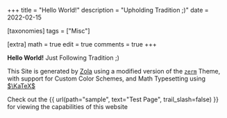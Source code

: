 +++
title = "Hello World!"
description = "Upholding Tradition ;)"
date = 2022-02-15

[taxonomies]
tags = ["Misc"]

[extra]
math = true
edit = true
comments = true
+++

**Hello World!**
Just Following Tradition ;)

This Site is generated by [Zola](https://www.getzola.org/) using a modified version of the [`zerm`](https://github.com/ejmg/zerm) Theme, with support for Custom Color Schemes, and Math Typesetting using [$\KaTeX$](https://katex.org/)

Check out the {{ url(path="sample", text="Test Page", trail_slash=false) }} for viewing the capabilities of this website
